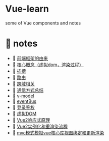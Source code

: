 <!--
 * @Author: luoxi
 * @LastEditTime: 2022-04-28 22:33:23
 * @LastEditors: your name
 * @Description: 
-->
# Vue-learn
some of Vue components and notes

# 📘 notes

- 📖 [前端框架的由来](./notes/前端框架的由来.md)  
- 📖 [核心概念（虚拟dom，渲染过程）](./notes/核心概念.md)  
- 📖 [插槽](./notes/插槽.md)  
- 📖 [路由](./notes/路由.md)  
- 📖 [跨域相关](./notes/跨域相关.md)  
- 📖 [通信方式总结](./notes/通信方式总结.md)  
- 📖 [v-model](./notes/v-model.md)  
- 📖 [eventBus](./notes/eventBus.md)  
- 📖 [登录鉴权](./user-demo/README.md)  
- 📖 [虚拟DOM](./notes/虚拟DOM.md)  
- 📖 [Vue2响应式原理](./notes/vue2响应式原理.md)  
- 📖 [Vue2实例化和重渲染流程](./notes/Vue2实例化和重渲染流程.md)  
- 📖 [mvc模式模拟vue核心库视图绑定和更新渲染](./demos/mvc/mvc.js)  
